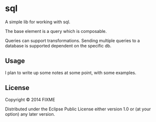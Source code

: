 # sql

A simple lib for working with sql.

The base element is a query which is composable.

Queries can support transformations. Sending multiple queries to a database is supported dependent on the specific db.

## Usage

I plan to write up some notes at some point, with some examples.


## License

Copyright © 2014 FIXME

Distributed under the Eclipse Public License either version 1.0 or (at
your option) any later version.
